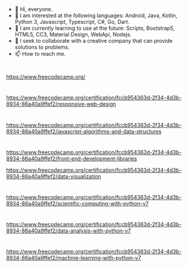 - 👋 Hi, everyone. 
- 👀 I am interested at the following languages: Android, Java, Kotlin, Python 3, Javascript, Typescript, C#, Go, Dart.
- 🌱 I am currently learning to use at the future: Scripts, Bootstrap5, HTML5, CC3, Material Design, WebApi, Nodejs.
- 💞️ I seek to collaborate with a creative company that can provide solutions to problems.
- 📫 How to reach me.
#
https://www.freecodecamp.org/
#
https://www.freecodecamp.org/certification/fccb954363d-2f34-4d3b-8934-86a40a9ffef2/responsive-web-design
#
https://www.freecodecamp.org/certification/fccb954363d-2f34-4d3b-8934-86a40a9ffef2/javascript-algorithms-and-data-structures
#
https://www.freecodecamp.org/certification/fccb954363d-2f34-4d3b-8934-86a40a9ffef2/front-end-development-libraries

https://www.freecodecamp.org/certification/fccb954363d-2f34-4d3b-8934-86a40a9ffef2/data-visualization
#
https://www.freecodecamp.org/certification/fccb954363d-2f34-4d3b-8934-86a40a9ffef2/scientific-computing-with-python-v7
#
https://www.freecodecamp.org/certification/fccb954363d-2f34-4d3b-8934-86a40a9ffef2/data-analysis-with-python-v7
#
https://www.freecodecamp.org/certification/fccb954363d-2f34-4d3b-8934-86a40a9ffef2/machine-learning-with-python-v7

<!---
MelvinErnestoSG/MelvinErnestoSG is a ✨ special ✨ repository because its `README.md` (this file) appears on your GitHub profile.
You can click the Preview link to take a look at your changes.
--->
